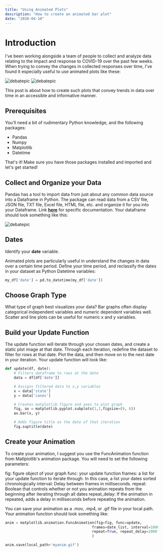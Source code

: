 ```yaml
---
title: "Using Animated Plots"
description: "How to create an animated bar plot"
date: "2020-04-10"
---
```


<h1> Introduction </h1>

I've been working alongside a team of people to collect and analyze data relating to the impact and response to COVID-19 over the past few weeks. When trying to convey the changes in collected responses over time, I've found it especially useful to use animated plots like these: 

![debatepic](/Plots/COVIDPlots/CTY-bar-ani.gif "Logo Title Text 1")
![debatepic](/Plots/COVIDPlots/MapAnimations/counties_outlines.gif "Logo Title Text 1")

This post is about how to create such plots that convey trends in data over time in an accessible and informative manner.

## Prerequisites

You'll need a bit of rudimentary Python knowledge, and the following packages:
- Pandas
- Numpy
- Matplotlib
- Datetime

That's it! Make sure you have those packages installed and imported and let's get started!

## Collect and Organize your Data 

Pandas has a tool to import data from just about any common data source into a Dataframe in Python. The package can read data from a CSV file, JSON file, TXT file, Excel file, HTML file, etc. and organize it for you into your Dataframe. Link [**here**](https://pandas.pydata.org/pandas-docs/stable/user_guide/io.html) for specific documentation. Your dataframe should look something like this:

![debatepic](/Plots/COVIDdfexample.png "Logo Title Text 1")

## Dates

Identify your **date** variable.

Animated plots are particularly useful in understand the changes in data over a certain time period. Define your time period, and reclassify the dates in your dataset as Python Datetime variables:

```python
my_df['date'] = pd.to_datetime(my_df['date'])
```

## Choose Graph Type

What type of graph best visualizes your data? Bar graphs often display categorical independent variables and numeric dependent variables well. Scatter and line plots can be useful for numeric x and y variables.

## Build your Update Function

The update function will iterate through your chosen dates, and create a static plot image at that date. Through each iteration, redefine the dataset to filter for rows at that date. Plot the data, and then move on to the next date in your iteration. Your update function will look like:

```python
def update(df, date):
    # Filters dataframe to rows at the date
    data = df[df['date']]

    # Assigns filtered data to x,y variables
    x = data['state']
    y = data['cases']

    # Creates matplotlib figure and axes to plot graph
    fig, ax = matplotlib.pyplot.subplots(1,1,figsize=(9, 6))
    ax.bar(x, y)

    # Adds figure title as the date of that iteration
    fig.suptitle(date)

```

## Create your Animation

To create your animation, I suggest you use the FuncAnimation function from Matlplotlib's animation package. You will need to set the following parameters:

fig: figure object of your graph
func: your update function
frames: a list for your update function to iterate through. In this case, a list your dates sorted chronologically
interval: Delay between frames in milliseconds.
repeat: Boolean that controls whether or not you animation repeats from the beginning after iterating through all dates
repeat_delay: If the animation in repeated, adds a delay in milliseconds before repeating the animation.


You can save your animation as a .mov, .mp4, or .gif file in your local path. Your animation function should look something like:
```python
anim = matplotlib.animation.FuncAnimation(fig=fig, func=update, 
                                        frames=date_list, interval=1000, 
                                        repeat=True, repeat_delay=2000
                                        )

anim.save(local_path+'myanim.gif')
``` 









